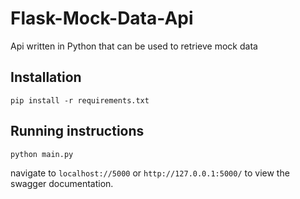 # Flask-Mock-Data-Api
Api written in Python that can be used to retrieve mock data

## Installation
`pip install -r requirements.txt`

## Running instructions
`python main.py`

navigate to `localhost://5000` or `http://127.0.0.1:5000/`
to view the swagger documentation.